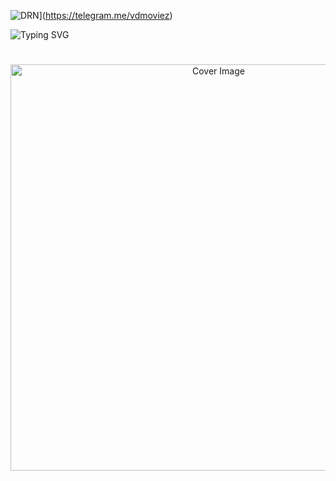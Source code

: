 
 ![DRN](https://img.shields.io/static/v1?label=𝖵𝖤𝖭𝖮𝖬&message=𝖣𝖠𝖱𝖲𝖧𝖴&color=purple)](https://telegram.me/vdmoviez)
 

 ![Typing SVG](https://readme-typing-svg.herokuapp.com/?lines=𝖧𝗂👋🏻+𝖨'𝗆+𝖵𝖾𝗇𝗈𝗆+𝖣𝖺𝗋𝗌𝗁𝗎!)
</p>

<h1 align="center"></h1>
<p align="center"> 
  <img src="https://telegra.ph/file/a1489375c10e1f70156e0.jpg" alt="Cover Image" width="650">
  </a>
